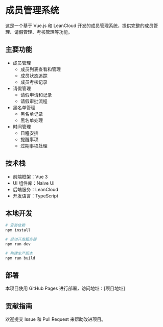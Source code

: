 # 成员管理系统

这是一个基于 Vue.js 和 LeanCloud 开发的成员管理系统，提供完整的成员管理、请假管理、考核管理等功能。

## 主要功能

- 成员管理
  - 成员列表查看和管理
  - 成员状态追踪
  - 成员考核记录
- 请假管理
  - 请假申请和记录
  - 请假审批流程
- 黑名单管理
  - 黑名单记录
  - 黑名单处理
- 时间管理
  - 日程安排
  - 提醒事项
  - 过期事项处理

## 技术栈

- 前端框架：Vue 3
- UI 组件库：Naive UI
- 后端服务：LeanCloud
- 开发语言：TypeScript

## 本地开发

```bash
# 安装依赖
npm install

# 启动开发服务器
npm run dev

# 构建生产版本
npm run build
```

## 部署

本项目使用 GitHub Pages 进行部署，访问地址：[项目地址]

## 贡献指南

欢迎提交 Issue 和 Pull Request 来帮助改进项目。 